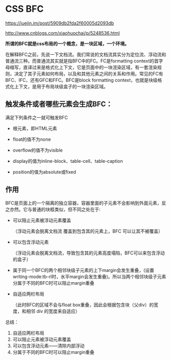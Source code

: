 # CSS BFC

https://juejin.im/post/5909db2fda2f60005d2093db

http://www.cnblogs.com/xiaohuochai/p/5248536.html

**所谓的BFC就是css布局的一个概念，是一块区域，一个环境。**

在解释BFC之前，先说一下文档流。我们常说的文档流其实分为定位流、浮动流和普通流三种。而普通流其实就是指BFC中的FC。FC是formatting context的首字母缩写，直译过来是格式化上下文，它是页面中的一块渲染区域，有一套渲染规则，决定了其子元素如何布局，以及和其他元素之间的关系和作用。常见的FC有BFC、IFC，还有GFC和FFC。BFC是block formatting context，也就是块级格式化上下文，是用于布局块级盒子的一块渲染区域。

## 触发条件或者哪些元素会生成BFC：

满足下列条件之一就可触发BFC

- 根元素，即HTML元素

- float的值不为none

- overflow的值不为visible

- display的值为inline-block、table-cell、table-caption

- position的值为absolute或fixed

## 作用

BFC是页面上的一个隔离的独立容器，容器里面的子元素不会影响到外面元素，反之亦然。它与普通的块框类似，但不同之处在于:

- 可以阻止元素被浮动元素覆盖

  （浮动元素会脱离文档流 覆盖到包含其的元素上，BFC 可以让其不被覆盖）

- 可以包含浮动元素

  （浮动元素会脱离文档流，导致包含其的元素高度塌陷，BFC可以来包含浮动的盒子）

- 属于同一个BFC的两个相邻块级子元素的上下margin会发生重叠，(设置writing-mode:tb-rl时，水平margin会发生重叠)。所以当两个相邻块级子元素分属于不同的BFC时可以阻止margin重叠

- 自适应两栏布局

  （此时BFC的区域不会与float box重叠，因此会根据包含块（父div）的宽度，和相邻 div 的宽度来自适应）

总结：

1. 自适应两栏布局
2. 可以阻止元素被浮动元素覆盖 
3. 可以包含浮动元素——清除内部浮动 
4. 分属于不同的BFC时可以阻止margin重叠